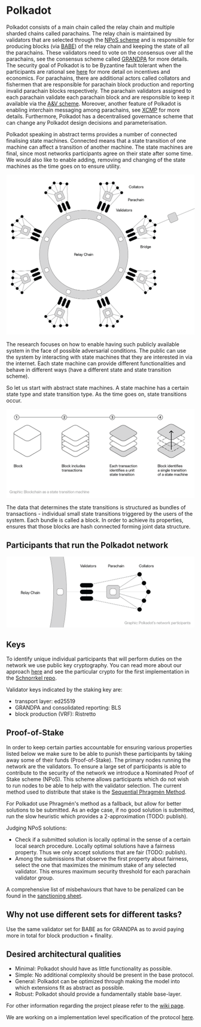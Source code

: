 # Polkadot

Polkadot consists of a main chain called the relay chain and multiple sharded chains called parachains. The relay chain is maintained by validators that are selected through the [NPoS scheme](../polkadot/NPoS/index.html) and is responsible for producing blocks (via [BABE](https://research.web3.foundation/en/latest/polkadot/BABE/Babe.html)) of the relay chain and keeping the state of all the parachains.
These validators need to vote on the consensus over all the parachains, see the consensus scheme called [GRANDPA](https://research.web3.foundation/en/latest/polkadot/GRANDPA.html) for more details.
The security goal of Polkadot is to be Byzantine fault tolerant when the participants are rational see [here](https://research.web3.foundation/en/latest/polkadot/Token%20Economics.html) for more detail on incentives and economics.
For parachains, there are additional actors called collators and fishermen that are responsible for parachain block production  and reporting invalid parachain blocks respectively.
The parachain validators assigned to each parachain validate each parachain block and are responsible to keep it available via the [A&V scheme](https://research.web3.foundation/en/latest/polkadot/Availability_and_Validity.html). Moreover, another feature of Polkadot is enabling interchain messaging among parachains, see [XCMP](https://research.web3.foundation/en/latest/polkadot/XCMP.html) for more details.
Furthermore, Polkadot has a decentralised governance scheme that can change any Polkadot design decisions and parameterisation.


Polkadot speaking in abstract terms provides a number of connected finalising state machines. Connected means that a state transition of one machine can affect a transition of another machine. The state machines are final, since most networks participants agree on their state after some time. We would also like to enable adding, removing and changing of the state machines as the time goes on to ensure utility.

![Figure 1 - Data structures and participants](images/whole.png)


The research focuses on how to enable having such publicly available system in the face of possible adversarial conditions. The public can use the system by interacting with state machines that they are interested in via the internet. Each state machine can provide different functionalities and behave in different ways (have a different state and state transition scheme).

So let us start with abstract state machines. A state machine has a certain state type and state transition type. As the time goes on, state transitions occur.

![Figure 2 - Block to transition](images/block_to_transition.png)


The data that determines the state transitions is structured as bundles of transactions - individual small state transitions triggered by the users of the system. Each bundle is called a block. In order to achieve its properties, ensures that those blocks are hash connected forming joint data structure.

## Participants that run the Polkadot network 

![Figure 3 - Data structure](images/data_structure.png)


## Keys

To identify unique individual participants that will perform duties on the network we use public key cryptography. You can read more about our approach [here](https://research.web3.foundation/en/latest/polkadot/keys/) and see the particular crypto for the first implementation in the [Schnorrkel repo](https://github.com/w3f/schnorrkel).

Validator keys indicated by the staking key are:
 - transport layer: ed25519
 - GRANDPA and consolidated reporting: BLS
 - block production (VRF): Ristretto

## Proof-of-Stake

In order to keep certain parties accountable for ensuring various properties listed below we make sure to be able to punish these participants by taking away some of their funds (Proof-of-Stake). The primary nodes running the network are the validators. To ensure a large set of participants is able to contribute to the security of the network we introduce a Nominated Proof of Stake scheme (NPoS). This scheme allows participants which do not wish to run nodes to be able to help with the validator selection. The current method used to distribute that stake is the [Sequential Phragmén Method](NPoS/index.md).

For Polkadot use Phragmén's method as a fallback, but allow for better solutions to be submitted. As an edge case, if no good solution is submitted, run the slow heuristic which provides a 2-approximation (TODO: publish).

Judging NPoS solutions:

- Check if a submitted solution is locally optimal in the sense of a certain local search procedure. Locally optimal solutions have a fairness property. Thus we only accept solutions that are fair (TODO: publish).
- Among the submissions that observe the first property about fairness, select the one that maximizes the minimum stake of any selected validator. This ensures maximum security threshold for each parachain validator group.

A comprehensive list of misbehaviours that have to be penalized can be found in the [sanctioning sheet](https://docs.google.com/spreadsheets/d/1HSCiAf9pyxUSwojGQzg_pestlS_8yupCOTGnIGSvp9Q/edit?usp=sharing).

## Why not use different sets for different tasks?

Use the same validator set for BABE as for GRANDPA as to avoid paying more in total for block production + finality.


## Desired architectural qualities

* Minimal: Polkadot should have as little functionality as possible.
* Simple: No additional complexity should be present in the base protocol.
* General: Polkadot can be optimized through making the model into which extensions fit as abstract as possible.
* Robust: Polkadot should provide a fundamentally stable base-layer.


For other information regarding the project please refer to the [wiki page](https://wiki.polkadot.network). 

We are working on a implementation level specification of the protocol [here](https://github.com/w3f/polkadot-re-spec).
